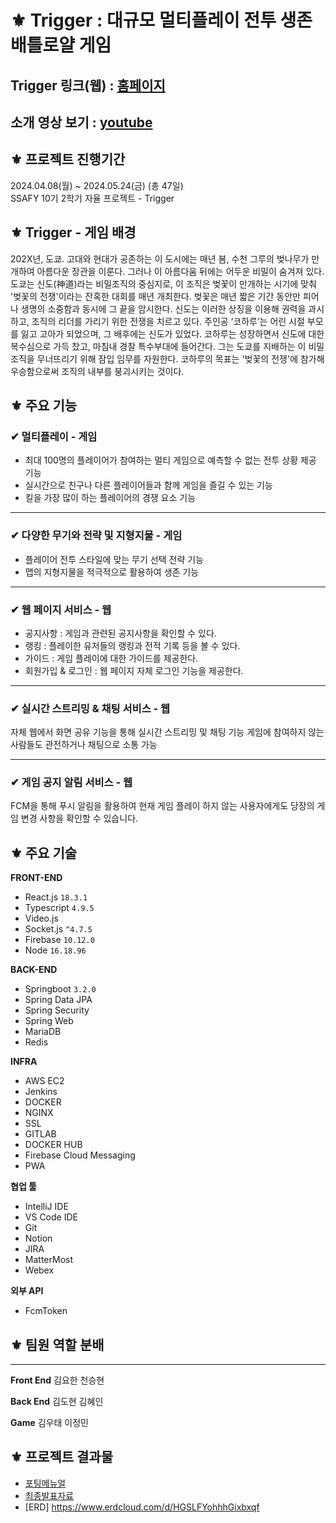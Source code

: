 # ⚜ Trigger : 대규모 멀티플레이 전투 생존 배틀로얄 게임



## Trigger 링크(웹) : [홈페이지](https://trigger109.com)
## 소개 영상 보기 : [youtube](https://youtu.be/ICWGBu9Iyl4)

## ⚜ 프로젝트 진행기간
2024.04.08(월) ~ 2024.05.24(금) (총 47일) <br>
SSAFY 10기 2학기 자율 프로젝트 - Trigger
</br>

## ⚜ Trigger - 게임 배경

202X년, 도쿄. 고대와 현대가 공존하는 이 도시에는 매년 봄, 수천 그루의 벚나무가 만개하여 아름다운 장관을 이룬다. 그러나 이 아름다움 뒤에는 어두운 비밀이 숨겨져 있다. 도쿄는 신도(神道)라는 비밀조직의 중심지로, 이 조직은 벚꽃이 만개하는 시기에 맞춰 '벚꽃의 전쟁'이라는 잔혹한 대회를 매년 개최한다.
벚꽃은 매년 짧은 기간 동안만 피어나 생명의 소중함과 동시에 그 끝을 암시한다. 신도는 이러한 상징을 이용해 권력을 과시하고, 조직의 리더를 가리기 위한 전쟁을 치르고 있다.
주인공 ‘코하루’는 어린 시절 부모를 잃고 고아가 되었으며, 그 배후에는 신도가 있었다. 코하루는 성장하면서 신도에 대한 복수심으로 가득 찼고, 마침내 경찰 특수부대에 들어간다. 그는 도쿄를 지배하는 이 비밀조직을 무너뜨리기 위해 잠입 임무를 자원한다. 코하루의 목표는 '벚꽃의 전쟁'에 참가해 우승함으로써 조직의 내부를 붕괴시키는 것이다.

## ⚜ 주요 기능

### ✔ 멀티플레이 - 게임
- 최대 100명의 플레이어가 참여하는 멀티 게임으로 예측할 수 없는 전투 상황 제공 기능
- 실시간으로 친구나 다른 플레이어들과 함께 게임을 즐길 수 있는 기능
- 킬을 가장 많이 하는 플레이어의 경쟁 요소 기능

---
### ✔ 다양한 무기와 전략 및 지형지물 - 게임
- 플레이어 전투 스타일에 맞는 무기 선택 전략 기능
- 맵의 지형지물을 적극적으로 활용하여 생존 기능

---
### ✔ 웹 페이지 서비스 - 웹
- 공지사항 : 게임과 관련된 공지사항을 확인할 수 있다.
- 랭킹 : 플레이한 유저들의 랭킹과 전적 기록 등을 볼 수 있다.
- 가이드 : 게임 플레이에 대한 가이드를 제공한다.
- 회원가입 & 로그인 : 웹 페이지 자체 로그인 기능을 제공한다.

---
### ✔ 실시간 스트리밍 & 채팅 서비스 - 웹
 자체 웹에서 화면 공유 기능을 통해 실시간 스트리밍 및 채팅 기능 게임에 참여하지 않는 사람들도 관전하거나 채팅으로 소통 가능

---
### ✔ 게임 공지 알림 서비스 - 웹
 FCM을 통해 푸시 알림을 활용하여 현재 게임 플레이 하지 않는 사용자에게도 당장의 게임 변경 사항을 확인할 수 있습니다.



## ⚜ 주요 기술

**FRONT-END**
- React.js `18.3.1`
- Typescript `4.9.5`
- Video.js 
- Socket.js `^4.7.5`
- Firebase `10.12.0`
- Node `16.18.96`

**BACK-END**
- Springboot `3.2.0`
- Spring Data JPA
- Spring Security
- Spring Web
- MariaDB
- Redis

**INFRA**
- AWS EC2
- Jenkins
- DOCKER
- NGINX
- SSL
- GITLAB
- DOCKER HUB
- Firebase Cloud Messaging
- PWA


**협업 툴**
- IntelliJ IDE
- VS Code IDE
- Git
- Notion
- JIRA
- MatterMost
- Webex

**외부 API**
- FcmToken

## ⚜ 팀원 역할 분배
---
**Front End** 
김요한 천승현

**Back End**
김도현 김혜인

**Game**
김우태 이정민

## ⚜ 프로젝트 결과물
- [포팅메뉴얼](/exec/CI_CD_포팅메뉴얼.pdf)
- [최종발표자료](/exec/10기_자율PJT_발표자료_C109.pdf)
- [ERD] https://www.erdcloud.com/d/HGSLFYohhhGixbxqf

